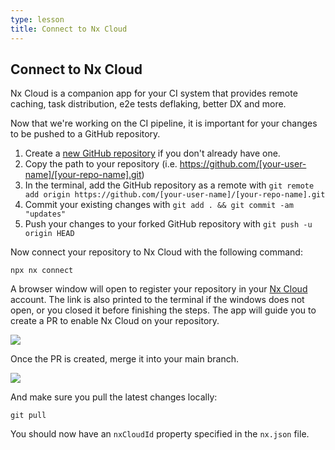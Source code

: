 ```yaml
---
type: lesson
title: Connect to Nx Cloud
---
```


## Connect to Nx Cloud

Nx Cloud is a companion app for your CI system that provides remote caching, task distribution, e2e tests deflaking, better DX and more.

Now that we're working on the CI pipeline, it is important for your changes to be pushed to a GitHub repository.

1. Create a [new GitHub repository](https://github.com/new) if you don't already have one.
2. Copy the path to your repository (i.e. https://github.com/[your-user-name]/[your-repo-name].git)
3. In the terminal, add the GitHub repository as a remote with `git remote add origin https://github.com/[your-user-name]/[your-repo-name].git`
4. Commit your existing changes with `git add . && git commit -am "updates"`
5. Push your changes to your forked GitHub repository with `git push -u origin HEAD`

Now connect your repository to Nx Cloud with the following command:

```shell no-run
npx nx connect
```

A browser window will open to register your repository in your [Nx Cloud](https://cloud.nx.app) account. The link is also printed to the terminal if the windows does not open, or you closed it before finishing the steps. The app will guide you to create a PR to enable Nx Cloud on your repository.

![](/tutorials/images/nx-cloud-github-connect.avif)

Once the PR is created, merge it into your main branch.

![](/tutorials/images/github-cloud-pr-merged.avif)

And make sure you pull the latest changes locally:

```shell no-run
git pull
```

You should now have an `nxCloudId` property specified in the `nx.json` file.
